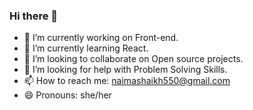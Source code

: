 ### Hi there 👋

<!--
**naima-shk/naima-shk** is a ✨ _special_ ✨ repository because its `README.md` (this file) appears on your GitHub profile.

Here are some ideas to get you started:
-->
- 🔭 I’m currently working on Front-end.
- 🌱 I’m currently learning React.
- 👯 I’m looking to collaborate on Open source projects.
- 🤔 I’m looking for help with Problem Solving Skills.
- 📫 How to reach me: naimashaikh550@gmail.com
- 😄 Pronouns: she/her
